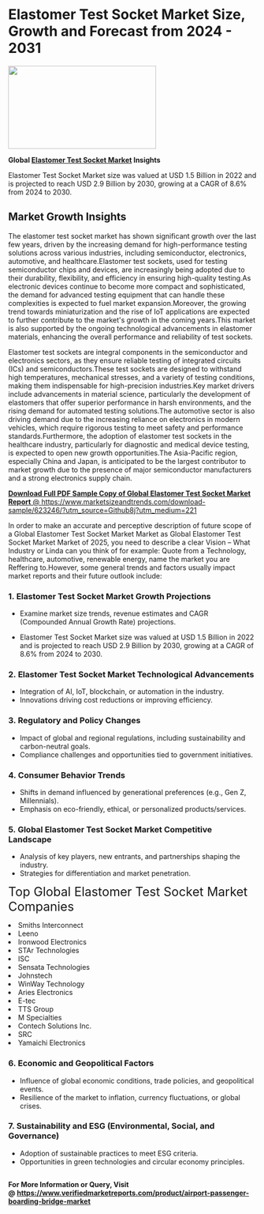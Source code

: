 <H1>Elastomer Test Socket Market Size, Growth and Forecast from 2024 - 2031</H1><img class="aligncenter size-medium wp-image-584254" src="https://thirdeyenews.in/wp-content/uploads/2024/09/Global-Market-Research-300x168.jpeg" alt="" width="300" height="168" /><p><strong>Global&nbsp;<a href="https://www.marketsizeandtrends.com/download-sample/623246/?utm_source=Github8j?utm_medium=221">Elastomer Test Socket Market</a> Insights</strong></p><p>Elastomer Test Socket Market size was valued at USD 1.5 Billion in 2022 and is projected to reach USD 2.9 Billion by 2030, growing at a CAGR of 8.6% from 2024 to 2030.</p><p><h2>Market Growth Insights</h2> <p>The elastomer test socket market has shown significant growth over the last few years, driven by the increasing demand for high-performance testing solutions across various industries, including semiconductor, electronics, automotive, and healthcare.Elastomer test sockets, used for testing semiconductor chips and devices, are increasingly being adopted due to their durability, flexibility, and efficiency in ensuring high-quality testing.As electronic devices continue to become more compact and sophisticated, the demand for advanced testing equipment that can handle these complexities is expected to fuel market expansion.Moreover, the growing trend towards miniaturization and the rise of IoT applications are expected to further contribute to the market's growth in the coming years.This market is also supported by the ongoing technological advancements in elastomer materials, enhancing the overall performance and reliability of test sockets.</p> <p><a href="#"></a></p> <p>Elastomer test sockets are integral components in the semiconductor and electronics sectors, as they ensure reliable testing of integrated circuits (ICs) and semiconductors.These test sockets are designed to withstand high temperatures, mechanical stresses, and a variety of testing conditions, making them indispensable for high-precision industries.Key market drivers include advancements in material science, particularly the development of elastomers that offer superior performance in harsh environments, and the rising demand for automated testing solutions.The automotive sector is also driving demand due to the increasing reliance on electronics in modern vehicles, which require rigorous testing to meet safety and performance standards.Furthermore, the adoption of elastomer test sockets in the healthcare industry, particularly for diagnostic and medical device testing, is expected to open new growth opportunities.The Asia-Pacific region, especially China and Japan, is anticipated to be the largest contributor to market growth due to the presence of major semiconductor manufacturers and a strong electronics supply chain.</p> <p><a href="#"></p><p><span class=""><strong>Download Full PDF Sample Copy of Global Elastomer Test Socket Market Report</strong> @ <a href="https://www.marketsizeandtrends.com/download-sample/623246/?utm_source=Github8j?utm_medium=221" target="_blank">https://www.marketsizeandtrends.com/download-sample/623246/?utm_source=Github8j?utm_medium=221</a></span></p><p>In order to make an accurate and perceptive description of future scope of a Global&nbsp;Elastomer Test Socket Market Market as Global&nbsp;Elastomer Test Socket Market Market of 2025, you need to describe a clear Vision &ndash; What Industry or Linda can you think of for example: Quote from a Technology, healthcare, automotive, renewable energy, name the market you are Reffering to.However, some general trends and factors usually impact market reports and their future outlook include:</p><h3>1.&nbsp;<strong>Elastomer Test Socket Market Growth Projections</strong></h3><ul><li>Examine market size trends, revenue estimates and CAGR (Compounded Annual Growth Rate) projections.</li><li><p>Elastomer Test Socket Market size was valued at USD 1.5 Billion in 2022 and is projected to reach USD 2.9 Billion by 2030, growing at a CAGR of 8.6% from 2024 to 2030.</p></li></ul><h3>2.&nbsp;<strong>Elastomer Test Socket Market Technological Advancements</strong></h3><ul><li>Integration of AI, IoT, blockchain, or automation in the industry.</li><li>Innovations driving cost reductions or improving efficiency.</li></ul><h3>3.&nbsp;<strong>Regulatory and Policy Changes</strong></h3><ul><li>Impact of global and regional regulations, including sustainability and carbon-neutral goals.</li><li>Compliance challenges and opportunities tied to government initiatives.</li></ul><h3>4.&nbsp;<strong>Consumer Behavior Trends</strong></h3><ul><li>Shifts in demand influenced by generational preferences (e.g., Gen Z, Millennials).</li><li>Emphasis on eco-friendly, ethical, or personalized products/services.</li></ul><h3>5.&nbsp;<strong>Global Elastomer Test Socket Market Competitive Landscape</strong></h3><ul><li>Analysis of key players, new entrants, and partnerships shaping the industry.</li><li>Strategies for differentiation and market penetration.</li></ul><p data-pm-slice="1 1 []"><span style="color: inherit; font-family: inherit; font-size: 25px;">Top Global Elastomer Test Socket Market Companies</span></p><div class="" data-test-id=""><p><li>Smiths Interconnect</li><li> Leeno</li><li> Ironwood Electronics</li><li> STAr Technologies</li><li> ISC</li><li> Sensata Technologies</li><li> Johnstech</li><li> WinWay Technology</li><li> Aries Electronics</li><li> E-tec</li><li> TTS Group</li><li> M Specialties</li><li> Contech Solutions Inc.</li><li> SRC</li><li> Yamaichi Electronics</li></p></div><h3>6.&nbsp;<strong>Economic and Geopolitical Factors</strong></h3><ul><li>Influence of global economic conditions, trade policies, and geopolitical events.</li><li>Resilience of the market to inflation, currency fluctuations, or global crises.</li></ul><h3>7.&nbsp;<strong>Sustainability and ESG (Environmental, Social, and Governance)</strong></h3><ul><li>Adoption of sustainable practices to meet ESG criteria.</li><li>Opportunities in green technologies and circular economy principles.</li></ul><h2><strong style="font-size: 14px;">For More Information or Query, Visit @&nbsp;</strong><a style="background-color: #ffffff; font-size: 14px;" href="https://www.marketsizeandtrends.com/report/elastomer-test-socket-market/" target="_blank">https://www.verifiedmarketreports.com/product/airport-passenger-boarding-bridge-market</a></h2>